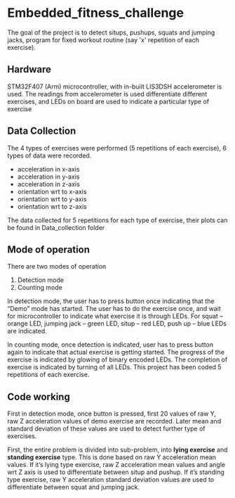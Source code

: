 # Embedded_fitness_challenge

The goal of the project is to detect situps, pushups, squats and jumping jacks, program for fixed workout routine (say 'x' repetition of each exercise).

## Hardware

STM32F407 (Arm) microcontroller, with in-built LIS3DSH accelerometer is used. The readings from accelerometer is used differentiate different exercises, and LEDs on board are used to indicate a particular type of exercise

## Data Collection

The 4 types of exercises were performed (5 repetitions of each exercise), 6 types of data were recorded.
- acceleration in x-axis
- acceleration in y-axis
- acceleration in z-axis
- orientation wrt to x-axis
- orientation wrt to y-axis
- orientation wrt to z-axis

The data collected for 5 repetitions for each type of exercise, their plots can be found in Data_collection folder

## Mode of operation

There are two modes of operation
1. Detection mode
2. Counting mode

In detection mode, the user has to press button once indicating that the “Demo” mode has started. The user has to do the exercise once, and wait for microcontroller to indicate what exercise it is through LEDs. For squat – orange LED, jumping jack – green LED, situp – red LED, push up – blue LEDs are indicated.

In counting mode, once detection is indicated, user has to press button again to indicate that actual exercise is getting started. The progress of the exercise is indicated by glowing of binary encoded LEDs. The completion of exercise is indicated by turning of all LEDs. This project has been coded 5 repetitions of each exercise.

## Code working

First in detection mode, once button is pressed, first 20 values of raw Y, raw Z acceleration values of demo exercise are recorded. Later mean and standard deviation of these values are used to detect further type of exercises.

First, the entire problem is divided into sub-problem, into **lying exercise** and **standing exercise** type. This is done based on raw Y acceleration mean values. If it’s lying type exercise, raw Z acceleration mean values and angle wrt Z axis is used to differentiate between situp and pushup. If it’s standing type exercise, raw Y acceleration standard deviation values are used to differentiate between squat and jumping jack.



